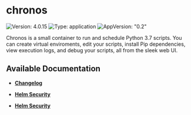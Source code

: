 # chronos

![Version: 4.0.15](https://img.shields.io/badge/Version-4.0.15-informational?style=flat-square) ![Type: application](https://img.shields.io/badge/Type-application-informational?style=flat-square) ![AppVersion: "0.2"](https://img.shields.io/badge/AppVersion-"0.2"-informational?style=flat-square)

Chronos is a small container to run and schedule Python 3.7 scripts. You can create virtual enviroments, edit your scripts, install Pip dependencies, view execution logs, and debug your scripts, all from the sleek web UI.

## Available Documentation

- [**Changelog**](CHANGELOG)

- [**Helm Security**](container-security)

- [**Helm Security**](helm-security)

